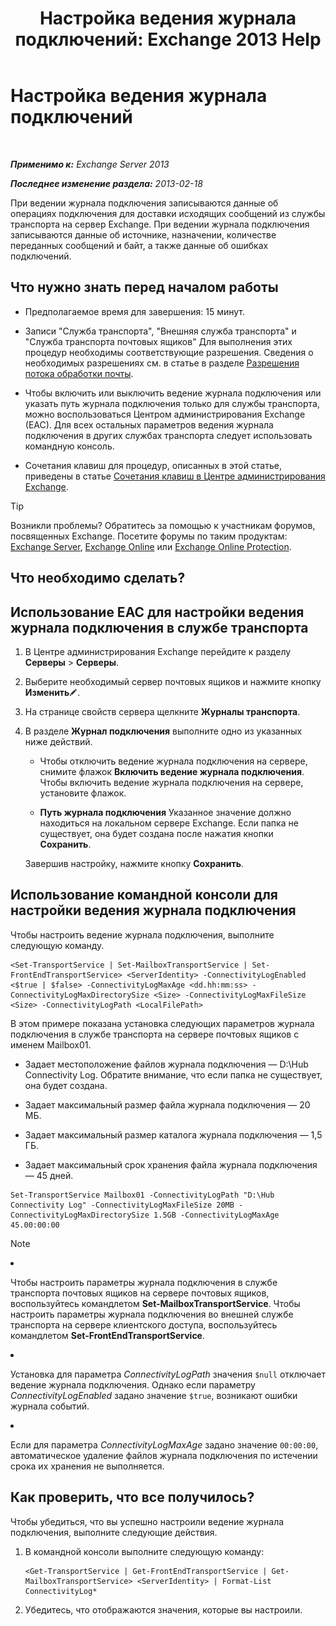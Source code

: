 ﻿---
title: 'Настройка ведения журнала подключений: Exchange 2013 Help'
TOCTitle: Настройка ведения журнала подключений
ms:assetid: 24e46a79-33ea-44e9-b03c-549db1c86a6f
ms:mtpsurl: https://technet.microsoft.com/ru-ru/library/Aa996827(v=EXCHG.150)
ms:contentKeyID: 50487680
ms.date: 04/30/2018
mtps_version: v=EXCHG.150
ms.translationtype: HT
---

# Настройка ведения журнала подключений

 

_**Применимо к:** Exchange Server 2013_

_**Последнее изменение раздела:** 2013-02-18_

При ведении журнала подключения записываются данные об операциях подключения для доставки исходящих сообщений из службы транспорта на сервер Exchange. При ведении журнала подключения записываются данные об источнике, назначении, количестве переданных сообщений и байт, а также данные об ошибках подключений.

## Что нужно знать перед началом работы

  - Предполагаемое время для завершения: 15 минут.

  - Записи "Служба транспорта", "Внешняя служба транспорта" и "Служба транспорта почтовых ящиков" Для выполнения этих процедур необходимы соответствующие разрешения. Сведения о необходимых разрешениях см. в статье в разделе [Разрешения потока обработки почты](mail-flow-permissions-exchange-2013-help.md).

  - Чтобы включить или выключить ведение журнала подключения или указать путь журнала подключения только для службы транспорта, можно воспользоваться Центром администрирования Exchange (EAC). Для всех остальных параметров ведения журнала подключения в других службах транспорта следует использовать командную консоль.

  - Сочетания клавиш для процедур, описанных в этой статье, приведены в статье [Сочетания клавиш в Центре администрирования Exchange](keyboard-shortcuts-in-the-exchange-admin-center-exchange-online-protection-help.md).

> [!TIP]  
> Возникли проблемы? Обратитесь за помощью к участникам форумов, посвященных Exchange. Посетите форумы по таким продуктам: <a href="https://go.microsoft.com/fwlink/p/?linkid=60612">Exchange Server</a>, <a href="https://go.microsoft.com/fwlink/p/?linkid=267542">Exchange Online</a> или <a href="https://go.microsoft.com/fwlink/p/?linkid=285351">Exchange Online Protection</a>.


## Что необходимо сделать?

## Использование EAC для настройки ведения журнала подключения в службе транспорта

1.  В Центре администрирования Exchange перейдите к разделу **Серверы** \> **Серверы**.

2.  Выберите необходимый сервер почтовых ящиков и нажмите кнопку **Изменить**![Значок редактирования](images/Bb124582.6f53ccb2-1f13-4c02-bea0-30690e6ea71d(EXCHG.150).gif "Значок редактирования").

3.  На странице свойств сервера щелкните **Журналы транспорта**.

4.  В разделе **Журнал подключения** выполните одно из указанных ниже действий.
    
      - Чтобы отключить ведение журнала подключения на сервере, снимите флажок **Включить ведение журнала подключения**. Чтобы включить ведение журнала подключения на сервере, установите флажок.
    
      - **Путь журнала подключения** Указанное значение должно находиться на локальном сервере Exchange. Если папка не существует, она будет создана после нажатия кнопки **Сохранить**.
    
    Завершив настройку, нажмите кнопку **Сохранить**.

## Использование командной консоли для настройки ведения журнала подключения

Чтобы настроить ведение журнала подключения, выполните следующую команду.

    <Set-TransportService | Set-MailboxTransportService | Set-FrontEndTransportService> <ServerIdentity> -ConnectivityLogEnabled <$true | $false> -ConnectivityLogMaxAge <dd.hh:mm:ss> -ConnectivityLogMaxDirectorySize <Size> -ConnectivityLogMaxFileSize <Size> -ConnectivityLogPath <LocalFilePath>

В этом примере показана установка следующих параметров журнала подключения в службе транспорта на сервере почтовых ящиков с именем Mailbox01.

  -  Задает местоположение файлов журнала подключения — D:\\Hub Connectivity Log. Обратите внимание, что если папка не существует, она будет создана.

  -  Задает максимальный размер файла журнала подключения — 20 МБ.

  -  Задает максимальный размер каталога журнала подключения — 1,5 ГБ.

  -  Задает максимальный срок хранения файла журнала подключения — 45 дней.

<!-- end list -->

    Set-TransportService Mailbox01 -ConnectivityLogPath "D:\Hub Connectivity Log" -ConnectivityLogMaxFileSize 20MB -ConnectivityLogMaxDirectorySize 1.5GB -ConnectivityLogMaxAge 45.00:00:00

> [!NOTE]  
> <ul>
<li><p>Чтобы настроить параметры журнала подключения в службе транспорта почтовых ящиков на сервере почтовых ящиков, воспользуйтесь командлетом <strong>Set-MailboxTransportService</strong>. Чтобы настроить параметры журнала подключения во внешней службе транспорта на сервере клиентского доступа, воспользуйтесь командлетом <strong>Set-FrontEndTransportService</strong>.</p></li>
<li><p>Установка для параметра <em>ConnectivityLogPath</em> значения <code>$null</code> отключает ведение журнала подключения. Однако если параметру <em>ConnectivityLogEnabled</em> задано значение <code>$true</code>, возникают ошибки журнала событий.</p></li>
<li><p>Если для параметра <em>ConnectivityLogMaxAge</em> задано значение <code>00:00:00</code>, автоматическое удаление файлов журнала подключения по истечении срока их хранения не выполняется.</p></li>
</ul>


## Как проверить, что все получилось?

Чтобы убедиться, что вы успешно настроили ведение журнала подключения, выполните следующие действия.

1.  В командной консоли выполните следующую команду:
    
        <Get-TransportService | Get-FrontEndTransportService | Get-MailboxTransportService> <ServerIdentity> | Format-List ConnectivityLog*

2.  Убедитесь, что отображаются значения, которые вы настроили.

